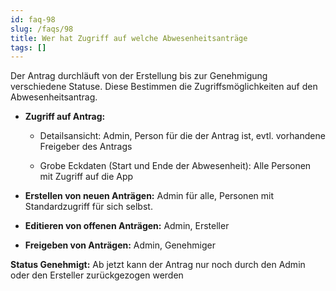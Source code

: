 ```yaml
---
id: faq-98
slug: /faqs/98
title: Wer hat Zugriff auf welche Abwesenheitsanträge
tags: []
---
```

Der Antrag durchläuft von der Erstellung bis zur Genehmigung verschiedene Statuse. Diese Bestimmen die Zugriffsmöglichkeiten auf den Abwesenheitsantrag.

*   **Zugriff auf Antrag:** 

    *   Detailsansicht: Admin, Person für die der Antrag ist, evtl. vorhandene Freigeber des Antrags

    *   Grobe Eckdaten (Start und Ende der Abwesenheit): Alle Personen mit Zugriff auf die App

*   **Erstellen von neuen Anträgen:** Admin für alle, Personen mit Standardzugriff für sich selbst.

*   **Editieren von offenen Anträgen:** Admin, Ersteller

*   **Freigeben von Anträgen:** Admin, Genehmiger

**Status Genehmigt:** Ab jetzt kann der Antrag nur noch durch den Admin oder den Ersteller zurückgezogen werden